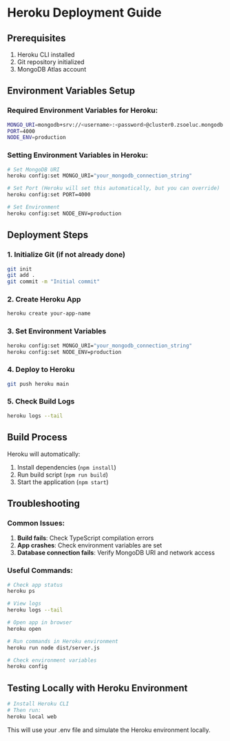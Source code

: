 # Heroku Deployment Guide

## Prerequisites
1. Heroku CLI installed
2. Git repository initialized
3. MongoDB Atlas account

## Environment Variables Setup

### Required Environment Variables for Heroku:
```bash
MONGO_URI=mongodb+srv://<username>:<password>@cluster0.zsoeluc.mongodb.net/<database_name>?retryWrites=true&w=majority
PORT=4000
NODE_ENV=production
```

### Setting Environment Variables in Heroku:
```bash
# Set MongoDB URI
heroku config:set MONGO_URI="your_mongodb_connection_string"

# Set Port (Heroku will set this automatically, but you can override)
heroku config:set PORT=4000

# Set Environment
heroku config:set NODE_ENV=production
```

## Deployment Steps

### 1. Initialize Git (if not already done)
```bash
git init
git add .
git commit -m "Initial commit"
```

### 2. Create Heroku App
```bash
heroku create your-app-name
```

### 3. Set Environment Variables
```bash
heroku config:set MONGO_URI="your_mongodb_connection_string"
heroku config:set NODE_ENV=production
```

### 4. Deploy to Heroku
```bash
git push heroku main
```

### 5. Check Build Logs
```bash
heroku logs --tail
```

## Build Process

Heroku will automatically:
1. Install dependencies (`npm install`)
2. Run build script (`npm run build`)
3. Start the application (`npm start`)

## Troubleshooting

### Common Issues:
1. **Build fails**: Check TypeScript compilation errors
2. **App crashes**: Check environment variables are set
3. **Database connection fails**: Verify MongoDB URI and network access

### Useful Commands:
```bash
# Check app status
heroku ps

# View logs
heroku logs --tail

# Open app in browser
heroku open

# Run commands in Heroku environment
heroku run node dist/server.js

# Check environment variables
heroku config
```

## Testing Locally with Heroku Environment

```bash
# Install Heroku CLI
# Then run:
heroku local web
```

This will use your .env file and simulate the Heroku environment locally.
